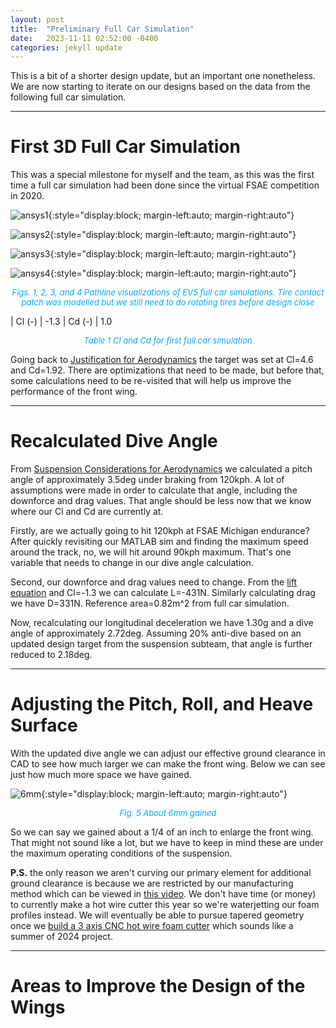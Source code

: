 ```yaml
---
layout: post
title:  "Preliminary Full Car Simulation"
date:   2023-11-11 02:52:00 -0400
categories: jekyll update
---
```

This is a bit of a shorter design update, but an important one nonetheless. We are now starting to iterate on our designs based on the data from the following full car simulation.

---
# First 3D Full Car Simulation
This was a special milestone for myself and the team, as this was the first time a full car simulation had been done since the virtual FSAE competition in 2020.

![ansys1](/assets/images/ansys1.jpg){:style="display:block; margin-left:auto; margin-right:auto"}

![ansys2](/assets/images/ansys2.jpg){:style="display:block; margin-left:auto; margin-right:auto"}

![ansys3](/assets/images/ansys3.jpg){:style="display:block; margin-left:auto; margin-right:auto"}

![ansys4](/assets/images/ansys4.jpg){:style="display:block; margin-left:auto; margin-right:auto"}
<p align = "center"><font size = "2" color="#00aaff"><i>Figs. 1, 2, 3, and 4 Pathline visualizations of EV5 full car simulations. Tire contact patch was modelled but we still need to do rotating tires before design close</i></font></p>

| Cl (-) | -1.3
| Cd (-) | 1.0

<p align = "center"><font size = "2" color="#00aaff"><i>Table 1 Cl and Cd for first full car simulation</i></font></p>

Going back to [Justification for Aerodynamics](https://pidduuu.github.io/jekyll/update/2023/10/01/Justification-for-Aerodynamics.html) the target was set at Cl=4.6 and Cd=1.92. There are optimizations that need to be made, but before that, some calculations need to be re-visited that will help us improve the performance of the front wing.

---
# Recalculated Dive Angle
From [Suspension Considerations for Aerodynamics](https://pidduuu.github.io/jekyll/update/2023/11/01/Suspension-Considerations-for-Aerodynamics.html) we calculated a pitch angle of approximately 3.5deg under braking from 120kph. A lot of assumptions were made in order to calculate that angle, including the downforce and drag values. That angle should be less now that we know where our Cl and Cd are currently at.

Firstly, are we actually going to hit 120kph at FSAE Michigan endurance? After quickly revisiting our MATLAB sim and finding the maximum speed around the track, no, we will hit around 90kph maximum. That's one variable that needs to change in our dive angle calculation.

Second, our downforce and drag values need to change. From the [lift equation](https://www.grc.nasa.gov/www/k-12/rocket/lifteq.html#:~:text=The%20lift%20equation%20states%20that,times%20the%20wing%20area%20A.&text=For%20given%20air%20conditions%2C%20shape,Cl%20to%20determine%20the%20lift.) and Cl=-1.3 we can calculate L=-431N. Similarly calculating drag we have D=331N. Reference area=0.82m^2 from full car simulation.

Now, recalculating our longitudinal deceleration we have 1.30g and a dive angle of approximately 2.72deg. Assuming 20% anti-dive based on an updated design target from the suspension subteam, that angle is further reduced to 2.18deg.

---
# Adjusting the Pitch, Roll, and Heave Surface
With the updated dive angle we can adjust our effective ground clearance in CAD to see how much larger we can make the front wing. Below we can see just how much more space we have gained.

![6mm](/assets/images/6mm.jpg){:style="display:block; margin-left:auto; margin-right:auto"}
<p align = "center"><font size = "2" color="#00aaff"><i>Fig. 5 About 6mm gained</i></font></p>

So we can say we gained about a 1/4 of an inch to enlarge the front wing. That might not sound like a lot, but we have to keep in mind these are under the maximum operating conditions of the suspension.

**P.S.** the only reason we aren't curving our primary element for additional ground clearance is because we are restricted by our manufacturing method which can be viewed in [this video](https://www.youtube.com/watch?v=jsT561opKrU&t=321s&ab_channel=EasyCompositesLtd). We don't have time (or money) to currently make a hot wire cutter this year so we're waterjetting our foam profiles instead. We will eventually be able to pursue tapered geometry once we [build a 3 axis CNC hot wire foam cutter](https://howtomechatronics.com/projects/arduino-cnc-foam-cutting-machine/) which sounds like a summer of 2024 project.

---
# Areas to Improve the Design of the Wings





